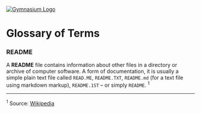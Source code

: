 [![Gymnasium Logo](https://gymnasium.github.io/Glossary/img/gymnasium-logo-ko.svg)](https://thegymnasium.com)

# Glossary of Terms

### README

A **README** file contains information about other files in a directory or archive of computer software. A form of documentation, it is usually a simple plain text file called `READ.ME`, `README.TXT`, `README.md` (for a text file using markdown markup), `README.1ST` – or simply `README`.
<sup>1</sup>
   
---
<sup>1</sup> Source: [Wikipedia](https://en.wikipedia.org/wiki/README)
